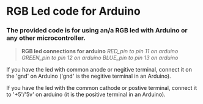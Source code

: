 # RGB Led code for Arduino

### The provided code is for using an/a RGB led with Arduino or any other microcontroller.

> **RGB led connections for arduino**
> *RED_pin to pin 11 on arduino*
> *GREEN_pin to pin 12 on arduino*
> *BLUE_pin to pin 13 on arduino*

If you have the led with common anode or negitive terminal, connect it on the 'gnd' on Arduino ('gnd' is the negitive terminal in an Arduino).

If you have the led with the common cathode or postive terminal, connect it to '+5'/'5v' on arduino (it is the positive terminal in an Arduino).
